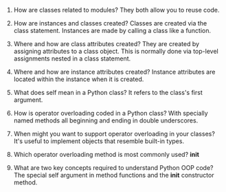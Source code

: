1.  How are classes related to modules?
    They both allow you to reuse code.

2.  How are instances and classes created?
    Classes are created via the class statement.  Instances are made by calling a class like a function.

3.  Where and how are class attributes created?
    They are created by assigning attributes to a class object.  This is normally done via top-level assignments nested in a class statement.

4.  Where and how are instance attributes created?
    Instance attributes are located within the instance when it is created.

5.  What does self mean in a Python class?
    It refers to the class's first argument.

6.  How is operator overloading coded in a Python class?
    With specially named methods all beginning and ending in double underscores.

7.  When might you want to support operator overloading in your classes?
    It's useful to implement objects that resemble built-in types.

8.  Which operator overloading method is most commonly used?
    __init__

9.  What are two key concepts required to understand Python OOP code?
    The special self argument in method functions and the __init__ constructor method.